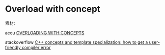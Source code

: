# Overload with concept

素材:

accu [OVERLOADING WITH CONCEPTS](https://accu.org/journals/overload/24/136/sutton_2316/)



stackoverflow [C++ concepts and template specialization; how to get a user-friendly compiler error](https://stackoverflow.com/questions/47714655/c-concepts-and-template-specialization-how-to-get-a-user-friendly-compiler-er) 

